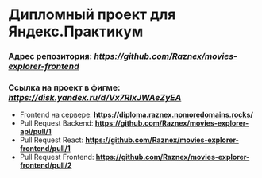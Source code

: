 # Дипломный проект для Яндекс.Практикум

### Адрес репозитория: *https://github.com/Raznex/movies-explorer-frontend*
### Ссылка на проект в фигме: *https://disk.yandex.ru/d/Vx7RlxJWAeZyEA*

* Frontend на сервере: **https://diploma.raznex.nomoredomains.rocks/**
* Pull Request Backend: **https://github.com/Raznex/movies-explorer-api/pull/1**
* Pull Request React: **https://github.com/Raznex/movies-explorer-frontend/pull/1**
* Pull Request Frontend: **https://github.com/Raznex/movies-explorer-frontend/pull/2**
